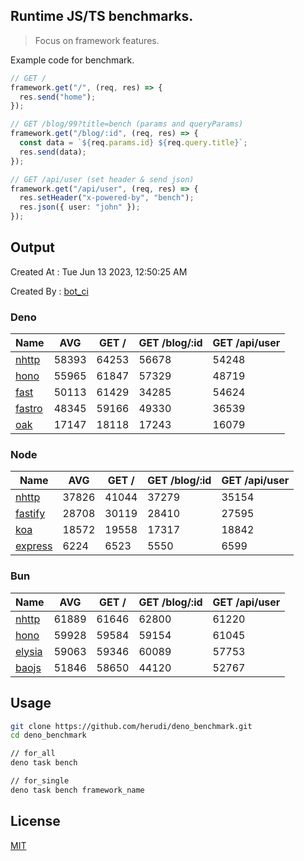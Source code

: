 ## Runtime JS/TS benchmarks.

> Focus on framework features.

Example code for benchmark.
```ts
// GET /
framework.get("/", (req, res) => {
  res.send("home");
});

// GET /blog/99?title=bench (params and queryParams)
framework.get("/blog/:id", (req, res) => {
  const data = `${req.params.id} ${req.query.title}`;
  res.send(data);
});

// GET /api/user (set header & send json)
framework.get("/api/user", (req, res) => {
  res.setHeader("x-powered-by", "bench");
  res.json({ user: "john" });
});
```

## Output
Created At : Tue Jun 13 2023, 12:50:25 AM

Created By : [bot_ci](https://github.com/herudi/deno_benchmarks/commits?author=github-actions%5Bbot%5D)


### Deno
|Name|AVG|GET /|GET /blog/:id|GET /api/user|
|----|----|----|----|----|
|[nhttp](https://github.com/nhttp/nhttp)|58393|64253|56678|54248|
|[hono](https://github.com/honojs/hono)|55965|61847|57329|48719|
|[fast](https://github.com/danteissaias/fast)|50113|61429|34285|54624|
|[fastro](https://github.com/fastrodev/fastro)|48345|59166|49330|36539|
|[oak](https://github.com/oakserver/oak)|17147|18118|17243|16079|
  


### Node
|Name|AVG|GET /|GET /blog/:id|GET /api/user|
|----|----|----|----|----|
|[nhttp](https://github.com/nhttp/nhttp)|37826|41044|37279|35154|
|[fastify](https://github.com/fastify/fastify)|28708|30119|28410|27595|
|[koa](https://github.com/koajs/koa)|18572|19558|17317|18842|
|[express](https://github.com/expressjs/express)|6224|6523|5550|6599|
  


### Bun
|Name|AVG|GET /|GET /blog/:id|GET /api/user|
|----|----|----|----|----|
|[nhttp](https://github.com/nhttp/nhttp)|61889|61646|62800|61220|
|[hono](https://github.com/honojs/hono)|59928|59584|59154|61045|
|[elysia](https://github.com/elysiajs/elysia)|59063|59346|60089|57753|
|[baojs](https://github.com/mattreid1/baojs)|51846|58650|44120|52767|
  



## Usage

```bash
git clone https://github.com/herudi/deno_benchmark.git
cd deno_benchmark

// for_all
deno task bench

// for_single
deno task bench framework_name
```

## License

[MIT](LICENSE)

